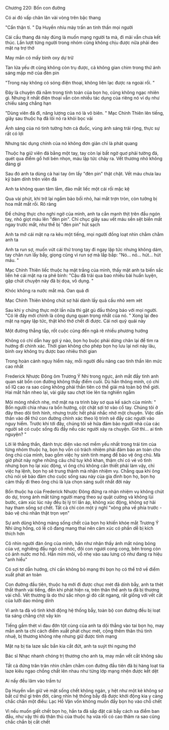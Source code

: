 




Chương 220: Bốn con đường


Có ai đó vấp chân lăn vài vòng trên bậc thang

"Cẩn thận tí. " Dạ Huyền nhíu mày trấn an tinh thần mọi người

Cái cầu thang đá này đúng là muốn mạng người ta mà, đi mãi vẫn chưa kết thúc. Lần lượt từng người trong nhóm cũng không chịu được nữa phải đeo mặt nạ trợ thở

May mắn có mấy bình oxy dự trữ

Tàn lửa yếu ớt cũng không còn trụ được, cả không gian chìm trong thứ ánh sáng mập mờ của đèn pin

"Trong này không có sóng điện thoại, không liên lạc được ra ngoài rồi. "

Đây là chuyện đã nằm trong tính toán của bọn họ, cũng không ngạc nhiên gì. Nhưng ít nhất điện thoại vẫn còn nhiều tác dụng của riêng nó ví dụ như chiếu sáng chẳng hạn

"Dùng viên đá đi, năng lượng của nó là vô biên. " Mạc Chính Thiên lên tiếng, giây sau thuộc hạ đã lôi nó ra khỏi bọc vải

Ánh sáng của nó tinh tường hơn cả đuốc, vùng ánh sáng trải rộng, thực sự rất có lợi

Nhưng tác dụng chính của nó không đơn giản chỉ là phát quang

Thuộc hạ giữ viên đá bằng một tay, tay còn lại bất ngờ quơ phải tường đá, quét qua điểm gồ hơi bén nhọn, máu lập tức chảy ra. Vết thương nhỏ không đáng gì

Sau đó anh ta dùng cả hai tay ôm lấy "đèn pin" thật chặt. Vết máu chưa lau kỹ bám dính trên viên đá

Anh ta không quan tâm lắm, đảo mắt liếc một cái rồi mặc kệ

Qua vài phút, khi trở lại ngắm bảo bối nhỏ, hai mắt trợn tròn, còn tưởng bị hoa mắt mất rồi. Rõ ràng

Để chứng thực cho nghi ngờ của mình, anh ta cắn mạnh thịt trên đầu ngón tay, nhỏ giọt máu lên "đèn pin". Chỉ chục giây sau vết máu sền sệt biến mất ngay trước mắt, như thể bị "đèn pin" hút sạch

Anh ta mở cái mặt nạ ra kêu một tiếng, mọi người đồng loạt nhìn chằm chằm anh ta

Anh ta run sợ, muốn vứt cái thứ trong tay đi ngay lập tức nhưng không dám, tay chân run lẩy bẩy, giọng cũng vì run sợ mà lắp bắp: "Nó... nó... hút... hút máu. "

Mạc Chính Thiên liếc thuộc hạ mặt trắng của mình, thấy mặt anh ta biến sắc liền hé cái mặt nạ ra phê bình: "Cậu đã trải qua bao nhiêu bài huấn luyện, gặp chút chuyện này đã bị dọa, vô dụng. "

Khóc không ra nước mắt mà. Oan quá đi

Mạc Chính Thiên không chút sợ hãi dành lấy quả cầu nhỏ xem xét

Sau khi y chứng thực một lần nữa thì gật gù đầu thông báo với mọi người. "Có lẽ đây mới chính là công dụng quan trọng nhất của nó. " Xong lại đeo mặt nạ ngay lập tức, thật khó thở chết đi được. Cái nơi quỷ quái này

Một đường thẳng tắp, rốt cuộc cũng đến ngã rẽ nhiều phương hướng

Không có chỉ dẫn hay gợi ý nào, bọn họ buộc phải dừng chân lại để tìm ra hướng đi chính xác. Thời gian không cho phép bọn họ lưu lại nơi này lâu, bình oxy không trụ được bao nhiêu thời gian

Trong hoàn cảnh nguy hiểm này, mỗi người đều nâng cao tinh thần lên mức cao nhất

Frederick Nhược Đông ôm Trương Ý Nhi trong ngực, ánh mắt đầy tinh anh quan sát bốn con đường không thấy điểm cuối. Dù hắn thông minh, có chỉ số IQ cao ra sao cũng không phải thần tiên có thể giải mã toàn bộ thế giới. Hai mắt hắn nheo lại, vài giây sau chợt lóe lên tia nghiền ngẫm

Môi mỏng nhếch nhẹ, mở mặt nạ ra trình bày sơ qua kế sách của mình: " Bốn người chia nhau ra bốn hướng, cột chặt sợi tơ vào cổ tay. Chúng tôi ở đây theo dõi tình hình, nhưng trước hết phải nhắc nhở một chuyện. Việc dấn thân vào để thử con đường chính xác theo lộ trình sẽ đẩy các người vào nguy hiểm. Trước khi tới đây, chúng tôi sẽ hứa đảm bảo người nhà của các người sẽ có cuộc sống đủ đầy nếu các người xảy ra chuyện. Giờ thì... ai tình nguyện? "

Lời lẽ thẳng thắn, đánh trực diện vào nơi mềm yếu nhất trong trái tim của từng nhóm thuộc hạ, bọn họ vốn có trách nhiệm phải đảm bảo an toàn cho ông chủ của mình, bao gồm việc hy sinh tính mạng để bảo vệ ông chủ. Mà giờ phút này nghe những câu chữ tuy khô khan, thậm chí có vẻ vô tình nhưng bọn họ lại xúc động, vì ông chủ không cần thiết phải làm vậy, chỉ việc hạ lệnh, bọn họ sẽ trung thành mà nhận nhiệm vụ. Chẳng qua khi ông chủ nói sẽ bảo đảm cho cuộc sống sau này của gia đình bọn họ, bọn họ cảm thấy đi theo ông chủ là lựa chọn sáng suốt nhất đời này

Bốn thuộc hạ của Frederick Nhược Đông đứng ra nhận nhiệm vụ không chút do dự, trong ánh mắt từng người mang theo sự quật cường và không lùi bước, cảm xúc lúc này đều bị lý trí lấn áp, không xúc động, không sợ hãi hay tham sống sợ chết. Tất cả chỉ còn một ý nghĩ "xông pha về phía trước - bảo vệ chủ nhân thật trọn vẹn"

Sự anh dũng không màng sống chết của bọn họ khiến khóe mắt Trương Ý Nhi ửng hồng, có lẽ cô đang mang thai nên cảm xúc có phần dễ bị kích thích hơn

Cô nhìn người đàn ông của mình, hắn như nhận thấy ánh mắt nóng bỏng của vợ, nghiêng đầu ngó cô nhóc, đôi con ngươi cong cong, bên trong còn có ánh nước mơ hồ. Hắn mím môi, vỗ nhẹ vào sau lưng cô như đang ra hiệu "anh hiểu"

Có sợi tơ dẫn hướng, chỉ cần không bỏ mạng thì bọn họ có thể trở về điểm xuất phát an toàn

Con đường đầu tiên, thuộc hạ mới đi được chục mét đã dính bẫy, anh ta thét thất thanh vài tiếng, đến khi phát hiện ra, trên thân thể anh ta đã bị thương vài chỗ. Vết thương là do thứ sắc nhọn gì đó cắt ngang, rất giống với vết cắt của lưỡi dao mỏng dính

Vì anh ta đã vô tình khởi động hệ thống bẫy, toàn bộ con đường đều bị loạt tia sáng chằng chịt vây kín

Tiếng gầm thét vì đau đớn tột cùng của anh ta dội thẳng vào tai bọn họ, may mắn anh ta chỉ cách điểm xuất phát chục mét, cộng thêm thân thủ tinh nhuệ, bị thương không nhẹ nhưng giữ được tính mạng

Mặt nạ bị tia laze sắc bắn kia cắt đứt, anh ta suýt thì ngưng thở

Bác sĩ Nhạc nhanh chóng trị thương cho anh ta, may mắn vết cắt không sâu

Tất cả đứng trân trân nhìn chằm chằm con đường đầu tiên đã bị hàng loạt tia laze kiêu ngạo chồng chất lên nhau như từng lớp mạng nhện được kết dệt

Ai nấy đều lâm vào trầm tư

Dạ Huyền vẫn giữ vẻ mặt sống chết không ngán, y hệt như một kẻ không sợ bất cứ thứ gì trên đời, càng nhìn hệ thống bẫy đã được khởi động kia y càng chắc chắn một điều: Lạc Hồ Vận vốn không muốn đẩy bọn họ vào chỗ chết

Vì nếu muốn giết chết bọn họ, hắn ta đã sắp đặt cái bẫy cách xa điểm ban đầu, như vậy thì dù thân thủ của thuộc hạ vừa rồi có cao thâm ra sao cũng chắc chắn bị cắt chết




